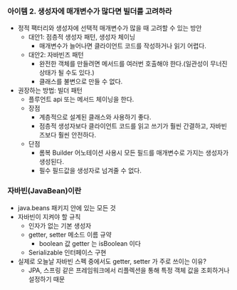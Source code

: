 ### 아이템 2. 생성자에 매개변수가 많다면 빌더를 고려하라

* 정적 팩터리와 생성자에 선택적 매개변수가 많을 때 고려할 수 있는 방안
  * 대안1: 점층적 생성자 패턴, 생성자 체이닝
    * 매개변수가 늘어나면 클라이언트 코드를 작성하거나 읽기 어렵다.
  * 대안2: 자바빈즈 패턴
    * 완전한 객체를 만들려면 메서드를 여러번 호출해야 한다.(일관성이 무너진 상태가 될 수도 있다.)
    * 클래스를 불변으로 만들 수 없다.
* 권장하는 방법: 빌더 패턴
  * 플루언트 api 또는 메서드 체이닝을 한다.
  * 장점
    * 계층적으로 설계된 클래스와 사용하기 좋다.
    * 점층적 생성자보다 클라이언트 코드를 읽고 쓰기가 훨씬 간결하고, 자바빈즈보다 훨씬 안전하다.
  * 단점
    * 롬복 Builder 어노테이션 사용시 모든 필드를 매개변수로 가지는 생성자가 생성된다.
    * 필수 필드값을 생성자로 넘겨줄 수 없다.

### 자바빈(JavaBean)이란
* java.beans 패키지 안에 있는 모든 것
* 자바빈이 지켜야 할 규칙
  * 인자가 없는 기본 생성자
  * getter, setter 메소드 이름 규약
    * boolean 값 getter 는 isBoolean 이다
  * Serializable 인터페이스 구현
* 실제로 오늘날 자바빈 스펙 중에서도 getter, setter 가 주로 쓰이는 이유?
  * JPA, 스프링 같은 프레임워크에서 리플렉션을 통해 특정 객체 값을 조회하거나 설정하기 때문